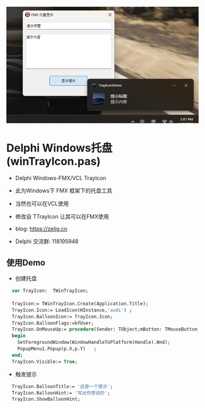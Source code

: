 ![](https://github.com/Icy2010/winTrayIcon/blob/main/Trayicon/PixPin_2025-06-08_13-07-47.png)
# Delphi Windows托盘(winTrayIcon.pas)
* Delphi Windows-FMX/VCL TrayIcon
* 此为Windows下 FMX 框架下的托盘工具
* 当然也可以在VCL使用
* 修改自 TTrayIcon 让其可以在FMX使用

* blog: https://zelig.cn
* Delphi 交流群: 118195948

## 使用Demo

* 创建托盘
```pascal
  var TrayIcon:  TWinTrayIcon;

  TrayIcon:= TWinTrayIcon.Create(Application.Title);
  TrayIcon.Icon:= LoadIcon(HInstance,'audi') ;
  TrayIcon.BalloonIcon:= TrayIcon.Icon;
  TrayIcon.BalloonFlags:=bfUser;
  TrayIcon.OnMouseUp:= procedure(Sender: TObject;mButton: TMouseButton; sState: TShiftState; P: TPoint)
  begin
    SetForegroundWindow(WindowHandleToPlatform(Handle).Wnd);
    PopupMenu1.Popup(p.X,p.Y)   ;
  end;
  TrayIcon.Visible:= True;
```

* 触发提示
```pascal
  TrayIcon.BalloonTitle:= '这是一个提示';
  TrayIcon.BalloonHint:= '写出你想说的';
  TrayIcon.ShowBalloonHint;
```
